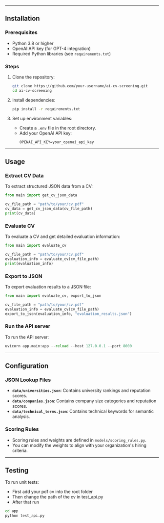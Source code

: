 
---

## Installation

### Prerequisites
- Python 3.8 or higher
- OpenAI API key (for GPT-4 integration)
- Required Python libraries (see `requirements.txt`)

### Steps
1. Clone the repository:
   ```bash
   git clone https://github.com/your-username/ai-cv-screening.git
   cd ai-cv-screening
   ```

2. Install dependencies:
   ```bash
   pip install -r requirements.txt
   ```

3. Set up environment variables:
   - Create a `.env` file in the root directory.
   - Add your OpenAI API key:
     ```plaintext
     OPENAI_API_KEY=your_openai_api_key
     ```

---

## Usage

### Extract CV Data
To extract structured JSON data from a CV:
```python
from main import get_cv_json_data

cv_file_path = "path/to/your/cv.pdf"
cv_data = get_cv_json_data(cv_file_path)
print(cv_data)
```

### Evaluate CV
To evaluate a CV and get detailed evaluation information:
```python
from main import evaluate_cv

cv_file_path = "path/to/your/cv.pdf"
evaluation_info = evaluate_cv(cv_file_path)
print(evaluation_info)
```

### Export to JSON
To export evaluation results to a JSON file:
```python
from main import evaluate_cv, export_to_json

cv_file_path = "path/to/your/cv.pdf"
evaluation_info = evaluate_cv(cv_file_path)
export_to_json(evaluation_info, "evaluation_results.json")
```

### Run the API server
To run the API server:
```python
uvicorn app.main:app --reload --host 127.0.0.1 --port 8000
```
---


## Configuration

### JSON Lookup Files
- **`data/universities.json`**: Contains university rankings and reputation scores.
- **`data/companies.json`**: Contains company size categories and reputation scores.
- **`data/technical_terms.json`**: Contains technical keywords for semantic analysis.

### Scoring Rules
- Scoring rules and weights are defined in `models/scoring_rules.py`.
- You can modify the weights to align with your organization's hiring criteria.

---

## Testing

To run unit tests:
- First add your pdf cv into the root folder
- Then change the path of the cv in test_api.py
- After that run 
```bash
cd app
python test_api.py
```
